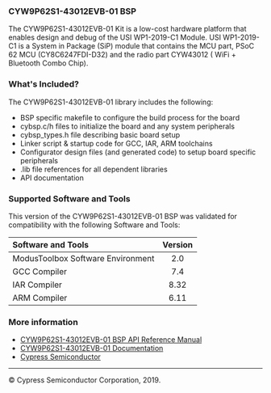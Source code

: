 ### CYW9P62S1-43012EVB-01 BSP
The CYW9P62S1-43012EVB-01 Kit is a low-cost hardware platform that enables design and debug of the USI WP1-2019-C1 Module. USI WP1-2019-C1 is a System in Package (SiP) module that contains the MCU part, PSoC 62 MCU (CY8C6247FDI-D32) and the radio part CYW43012 ( WiFi + Bluetooth Combo Chip).

### What's Included?
The CYW9P62S1-43012EVB-01 library includes the following:
* BSP specific makefile to configure the build process for the board
* cybsp.c/h files to initialize the board and any system peripherals
* cybsp_types.h file describing basic board setup
* Linker script & startup code for GCC, IAR, ARM toolchains
* Configurator design files (and generated code) to setup board specific peripherals
* .lib file references for all dependent libraries
* API documentation

### Supported Software and Tools
This version of the CYW9P62S1-43012EVB-01 BSP was validated for compatibility with the following Software and Tools:

| Software and Tools                        | Version |
| :---                                      | :----:  |
| ModusToolbox Software Environment         | 2.0     |
| GCC Compiler                              | 7.4     |
| IAR Compiler                              | 8.32    |
| ARM Compiler                              | 6.11    |

### More information
* [CYW9P62S1-43012EVB-01 BSP API Reference Manual][api]
* [CYW9P62S1-43012EVB-01 Documentation](http://www.cypress.com/documentation/development-kitsboards/cyw9p62s1_43012evb_01)
* [Cypress Semiconductor](http://www.cypress.com)

[api]: modules.html

---
© Cypress Semiconductor Corporation, 2019.